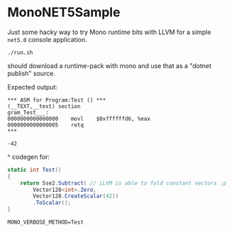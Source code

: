 # MonoNET5Sample

Just some hacky way to try Mono runtime bits with LLVM for a simple `net5.0` console application.

```
./run.sh
```
should download a runtime-pack with mono and use that as a "dotnet publish" source.

Expected output:
```
*** ASM for Program:Test () ***
(__TEXT,__text) section
gram_Test___:
0000000000000000	movl	$0xffffffd6, %eax
0000000000000005	retq
***

-42
```
^ codegen for:
```csharp
static int Test()
{
    return Sse2.Subtract( // LLVM is able to fold constant vectors :p
        Vector128<int>.Zero, 
        Vector128.CreateScalar(42))
        .ToScalar();
}
```

`MONO_VERBOSE_METHOD=Test`
